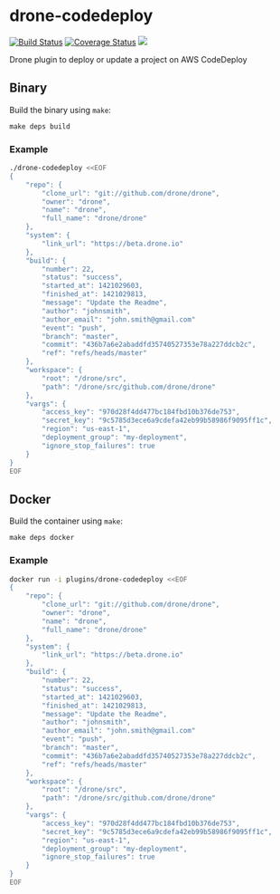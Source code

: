 # drone-codedeploy

[![Build Status](http://beta.drone.io/api/badges/drone-plugins/drone-codedeploy/status.svg)](http://beta.drone.io/drone-plugins/drone-codedeploy)
[![Coverage Status](https://aircover.co/badges/drone-plugins/drone-codedeploy/coverage.svg)](https://aircover.co/drone-plugins/drone-codedeploy)
[![](https://badge.imagelayers.io/plugins/drone-codedeploy:latest.svg)](https://imagelayers.io/?images=plugins/drone-codedeploy:latest 'Get your own badge on imagelayers.io')

Drone plugin to deploy or update a project on AWS CodeDeploy

## Binary

Build the binary using `make`:

```
make deps build
```

### Example

```sh
./drone-codedeploy <<EOF
{
    "repo": {
        "clone_url": "git://github.com/drone/drone",
        "owner": "drone",
        "name": "drone",
        "full_name": "drone/drone"
    },
    "system": {
        "link_url": "https://beta.drone.io"
    },
    "build": {
        "number": 22,
        "status": "success",
        "started_at": 1421029603,
        "finished_at": 1421029813,
        "message": "Update the Readme",
        "author": "johnsmith",
        "author_email": "john.smith@gmail.com"
        "event": "push",
        "branch": "master",
        "commit": "436b7a6e2abaddfd35740527353e78a227ddcb2c",
        "ref": "refs/heads/master"
    },
    "workspace": {
        "root": "/drone/src",
        "path": "/drone/src/github.com/drone/drone"
    },
    "vargs": {
        "access_key": "970d28f4dd477bc184fbd10b376de753",
        "secret_key": "9c5785d3ece6a9cdefa42eb99b58986f9095ff1c",
        "region": "us-east-1",
        "deployment_group": "my-deployment",
        "ignore_stop_failures": true
    }
}
EOF
```

## Docker

Build the container using `make`:

```
make deps docker
```

### Example

```sh
docker run -i plugins/drone-codedeploy <<EOF
{
    "repo": {
        "clone_url": "git://github.com/drone/drone",
        "owner": "drone",
        "name": "drone",
        "full_name": "drone/drone"
    },
    "system": {
        "link_url": "https://beta.drone.io"
    },
    "build": {
        "number": 22,
        "status": "success",
        "started_at": 1421029603,
        "finished_at": 1421029813,
        "message": "Update the Readme",
        "author": "johnsmith",
        "author_email": "john.smith@gmail.com"
        "event": "push",
        "branch": "master",
        "commit": "436b7a6e2abaddfd35740527353e78a227ddcb2c",
        "ref": "refs/heads/master"
    },
    "workspace": {
        "root": "/drone/src",
        "path": "/drone/src/github.com/drone/drone"
    },
    "vargs": {
        "access_key": "970d28f4dd477bc184fbd10b376de753",
        "secret_key": "9c5785d3ece6a9cdefa42eb99b58986f9095ff1c",
        "region": "us-east-1",
        "deployment_group": "my-deployment",
        "ignore_stop_failures": true
    }
}
EOF
```
